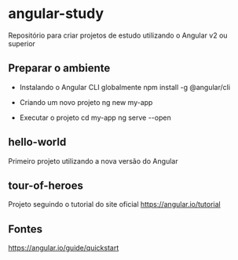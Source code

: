# angular-study
Repositório para criar projetos de estudo utilizando o Angular v2 ou superior

## Preparar o ambiente

- Instalando o Angular CLI globalmente
npm install -g @angular/cli

- Criando um novo projeto
ng new my-app

- Executar o projeto
cd my-app
ng serve --open

## hello-world
Primeiro projeto utilizando a nova versão do Angular

## tour-of-heroes
Projeto seguindo o tutorial do site oficial
https://angular.io/tutorial

## Fontes
https://angular.io/guide/quickstart

